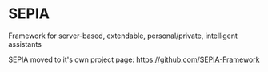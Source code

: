 # SEPIA
Framework for server-based, extendable, personal/private, intelligent assistants

SEPIA moved to it's own project page: https://github.com/SEPIA-Framework
